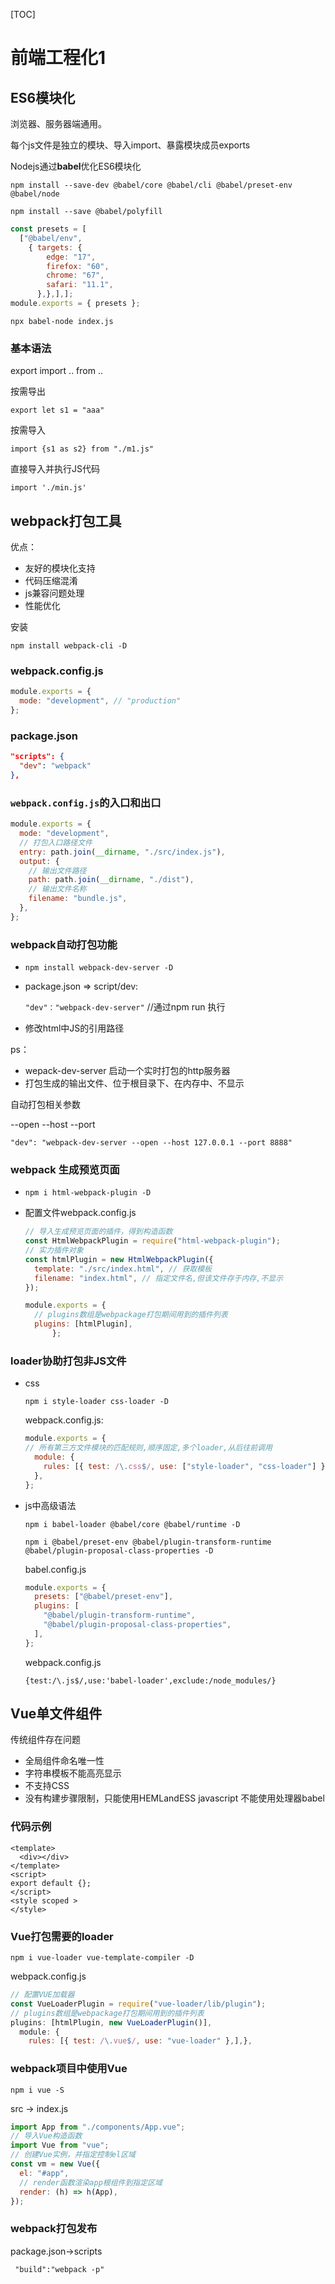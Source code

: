 [TOC]

# 前端工程化1

## ES6模块化

浏览器、服务器端通用。

每个js文件是独立的模块、导入import、暴露模块成员exports

Nodejs通过**babel**优化ES6模块化

`npm install --save-dev @babel/core @babel/cli @babel/preset-env @babel/node`

`npm install --save @babel/polyfill`

```js
const presets = [
  ["@babel/env",
    { targets: {
        edge: "17",
        firefox: "60",
        chrome: "67",
        safari: "11.1",
      },},],];
module.exports = { presets };

```

`npx babel-node index.js`

### 基本语法

export   import .. from ..

按需导出

`export let s1 = "aaa"`

按需导入

`import {s1 as s2} from "./m1.js"`

直接导入并执行JS代码

`import './min.js'`

## webpack打包工具

优点：

- 友好的模块化支持
- 代码压缩混淆
- js兼容问题处理
- 性能优化

安装

`npm install webpack-cli -D`

### webpack.config.js

```js
module.exports = {
  mode: "development", // "production"
};

```

### package.json

```json
"scripts": {
  "dev": "webpack"
},
```

### `webpack.config.js`的入口和出口

```js
module.exports = {
  mode: "development",
  // 打包入口路径文件
  entry: path.join(__dirname, "./src/index.js"),
  output: {
    // 输出文件路径
    path: path.join(__dirname, "./dist"),
    // 输出文件名称
    filename: "bundle.js",
  },
};
```

### webpack自动打包功能

- `npm install webpack-dev-server -D`

- package.json => script/dev:

  `"dev"："webpack-dev-server"`  //通过npm run 执行

- 修改html中JS的引用路径

ps：

- wepack-dev-server 启动一个实时打包的http服务器
- 打包生成的输出文件、位于根目录下、在内存中、不显示

自动打包相关参数

--open --host --port

`"dev": "webpack-dev-server --open --host 127.0.0.1 --port 8888"`

### webpack 生成预览页面

- `npm i html-webpack-plugin -D`

- 配置文件webpack.config.js

  ```js
  // 导入生成预览页面的插件，得到构造函数
  const HtmlWebpackPlugin = require("html-webpack-plugin");
  // 实力插件对象
  const htmlPlugin = new HtmlWebpackPlugin({
    template: "./src/index.html", // 获取模板
    filename: "index.html", // 指定文件名,但该文件存于内存,不显示
  });
  
  module.exports = {
    // plugins数组是webpackage打包期间用到的插件列表
    plugins: [htmlPlugin],
        };
  ```

### loader协助打包非JS文件

- css

  `npm i style-loader css-loader -D`

  webpack.config.js:

  ```js
  module.exports = { 
  // 所有第三方文件模块的匹配规则,顺序固定,多个loader,从后往前调用
    module: {
      rules: [{ test: /\.css$/, use: ["style-loader", "css-loader"] }],
    },
  };
  ```

- js中高级语法

  `npm i babel-loader @babel/core @babel/runtime -D`

  `npm i @babel/preset-env @babel/plugin-transform-runtime @babel/plugin-proposal-class-properties -D`

  babel.config.js

  ```js
  module.exports = {
    presets: ["@babel/preset-env"],
    plugins: [
      "@babel/plugin-transform-runtime",
      "@babel/plugin-proposal-class-properties",
    ],
  };
  ```

  webpack.config.js

  `{test:/\.js$/,use:'babel-loader',exclude:/node_modules/}`

## Vue单文件组件

传统组件存在问题

- 全局组件命名唯一性
- 字符串模板不能高亮显示
- 不支持CSS
- 没有构建步骤限制，只能使用HEMLandESS javascript 不能使用处理器babel

### 代码示例

```vue
<template>
  <div></div>
</template>
<script>
export default {};
</script>
<style scoped >
</style>
```

### Vue打包需要的loader

`npm i vue-loader vue-template-compiler -D`

webpack.config.js

```js
// 配置VUE加载器
const VueLoaderPlugin = require("vue-loader/lib/plugin");
// plugins数组是webpackage打包期间用到的插件列表
plugins: [htmlPlugin, new VueLoaderPlugin()],
  module: {
    rules: [{ test: /\.vue$/, use: "vue-loader" },],},
```

### webpack项目中使用Vue

`npm i vue -S`

src -> index.js 

```js
import App from "./components/App.vue";
// 导入Vue构造函数
import Vue from "vue"; 
// 创建Vue实例，并指定控制el区域
const vm = new Vue({
  el: "#app",
  // render函数渲染app根组件到指定区域
  render: (h) => h(App),
});
```

### webpack打包发布

package.json->scripts

` "build":"webpack -p"`

